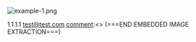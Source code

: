 [comment]:<> (===START PAGE 1===)


[comment]:<> (===START IMAGE DETECTED===)

![example-1.png](0_image_0.png)

[comment]:<> (===START EMBEDDED IMAGE EXTRACTION===)
1.1.1.1
test@test.com
[comment]:<> (===END EMBEDDED IMAGE EXTRACTION===)

[comment]:<> (===END IMAGE DETECTED===)


[comment]:<> (===END PAGE 1===)

